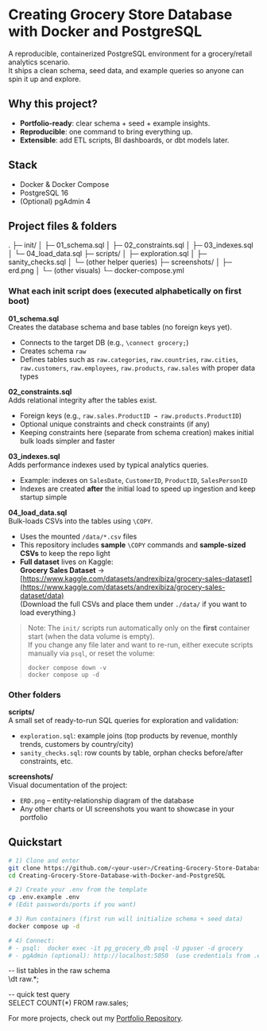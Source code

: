 # Creating Grocery Store Database with Docker and PostgreSQL

A reproducible, containerized PostgreSQL environment for a grocery/retail analytics scenario.  
It ships a clean schema, seed data, and example queries so anyone can spin it up and explore.

## Why this project?

- **Portfolio-ready**: clear schema + seed + example insights.
- **Reproducible**: one command to bring everything up.
- **Extensible**: add ETL scripts, BI dashboards, or dbt models later.

## Stack

- Docker & Docker Compose
- PostgreSQL 16
- (Optional) pgAdmin 4

## Project files & folders

.
├─ init/
│ ├─ 01_schema.sql
│ ├─ 02_constraints.sql
│ ├─ 03_indexes.sql
│ └─ 04_load_data.sql
├─ scripts/
│ ├─ exploration.sql
│ ├─ sanity_checks.sql
│ └─ (other helper queries)
├─ screenshots/
│ ├─ erd.png
│ └─ (other visuals)
└─ docker-compose.yml


### What each init script does (executed alphabetically on first boot)

**01_schema.sql**  
Creates the database schema and base tables (no foreign keys yet).  
- Connects to the target DB (e.g., `\connect grocery;`)  
- Creates schema `raw`  
- Defines tables such as `raw.categories`, `raw.countries`, `raw.cities`, `raw.customers`, `raw.employees`, `raw.products`, `raw.sales` with proper data types

**02_constraints.sql**  
Adds relational integrity after the tables exist.  
- Foreign keys (e.g., `raw.sales.ProductID → raw.products.ProductID`)  
- Optional unique constraints and check constraints (if any)  
- Keeping constraints here (separate from schema creation) makes initial bulk loads simpler and faster

**03_indexes.sql**  
Adds performance indexes used by typical analytics queries.  
- Example: indexes on `SalesDate`, `CustomerID`, `ProductID`, `SalesPersonID`  
- Indexes are created **after** the initial load to speed up ingestion and keep startup simple

**04_load_data.sql**  
Bulk-loads CSVs into the tables using `\COPY`.  
- Uses the mounted `/data/*.csv` files  
- This repository includes **sample** `\COPY` commands and **sample-sized CSVs** to keep the repo light  
- **Full dataset** lives on Kaggle:  
  **Grocery Sales Dataset** → [https://www.kaggle.com/datasets/andrexibiza/grocery-sales-dataset](https://www.kaggle.com/datasets/andrexibiza/grocery-sales-dataset/data)  
  (Download the full CSVs and place them under `./data/` if you want to load everything.)

> Note: The `init/` scripts run automatically only on the **first** container start (when the data volume is empty).  
> If you change any file later and want to re-run, either execute scripts manually via `psql`, or reset the volume:
> ```
> docker compose down -v
> docker compose up -d
> ```


### Other folders

**scripts/**  
A small set of ready-to-run SQL queries for exploration and validation:
- `exploration.sql`: example joins (top products by revenue, monthly trends, customers by country/city)
- `sanity_checks.sql`: row counts by table, orphan checks before/after constraints, etc.  

**screenshots/**  
Visual documentation of the project:
- `ERD.png` – entity-relationship diagram of the database
- Any other charts or UI screenshots you want to showcase in your portfolio


## Quickstart

```bash
# 1) Clone and enter
git clone https://github.com/<your-user>/Creating-Grocery-Store-Database-with-Docker-and-PostgreSQL.git
cd Creating-Grocery-Store-Database-with-Docker-and-PostgreSQL

# 2) Create your .env from the template
cp .env.example .env
# (Edit passwords/ports if you want)

# 3) Run containers (first run will initialize schema + seed data)
docker compose up -d

# 4) Connect:
# - psql:  docker exec -it pg_grocery_db psql -U pguser -d grocery
# - pgAdmin (optional): http://localhost:5050  (use credentials from .env)
```

-- list tables in the raw schema  
\dt raw.*;

-- quick test query  
SELECT COUNT(*) FROM raw.sales;

For more projects, check out my [Portfolio Repository](https://github.com/rodolfoplng/Portfolio).
